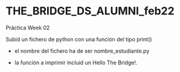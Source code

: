 # THE_BRIDGE_DS_ALUMNI_feb22

Práctica Week 02

Subid un fichero de python con una función
del tipo print()

- el nombre del fichero ha de ser
nombre_estudiante.py

- la función a imprimir incluid un Hello The Bridge!.